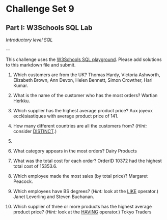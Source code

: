 # Challenge Set 9
## Part I: W3Schools SQL Lab 

*Introductory level SQL*

--

This challenge uses the [W3Schools SQL playground](http://www.w3schools.com/sql/trysql.asp?filename=trysql_select_all). Please add solutions to this markdown file and submit.

1. Which customers are from the UK?
Thomas Hardy, Victoria Ashworth, Elizabeth Brown, Ann Devon, Helen Bennett, Simon Crowther, Hari Kumar.  

2. What is the name of the customer who has the most orders?
Wartian Herkku.  

3. Which supplier has the highest average product price?
Aux joyeux ecclésiastiques with average product price of 141.  

4. How many different countries are all the customers from? (*Hint:* consider [DISTINCT](http://www.w3schools.com/sql/sql_distinct.asp).)
21.  

5. What category appears in the most orders?
Dairy Products  

6. What was the total cost for each order?
OrderID 10372 had the highest total cost of 15353.6.  

7. Which employee made the most sales (by total price)?
Margaret Peacock.  

8. Which employees have BS degrees? (*Hint:* look at the [LIKE](http://www.w3schools.com/sql/sql_like.asp) operator.)
Janet Leverling and Steven Buchanan.  

9. Which supplier of three or more products has the highest average product price? (*Hint:* look at the [HAVING](http://www.w3schools.com/sql/sql_having.asp) operator.)
Tokyo Traders  
